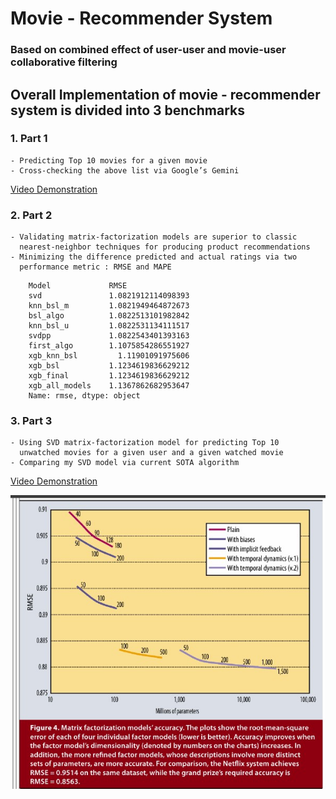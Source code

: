# Movie - Recommender System
### Based on combined effect of user-user and movie-user collaborative filtering

## Overall Implementation of movie - recommender system is divided into 3 benchmarks
### 1. Part 1 
    - Predicting Top 10 movies for a given movie 
    - Cross-checking the above list via Google’s Gemini 
[Video Demonstration](https://github.com/shoryasethia/Movie-Recommender-System/blob/main/Model/Movie-Recommender-Demo.mp4)
### 2. Part 2 
    - Validating matrix-factorization models are superior to classic 
      nearest-neighbor techniques for producing product recommendations
    - Minimizing the difference predicted and actual ratings via two 
      performance metric : RMSE and MAPE 


```
    Model             RMSE
    svd               1.0821912114098393
    knn_bsl_m         1.0821949464872673
    bsl_algo          1.0822513101982842
    knn_bsl_u         1.0822531134111517
    svdpp             1.0822543401393163
    first_algo        1.1075854286551927
    xgb_knn_bsl         1.11901091975606
    xgb_bsl           1.1234619836629212
    xgb_final         1.1234619836629212
    xgb_all_models    1.1367862682953647
    Name: rmse, dtype: object
```
### 3. Part 3
    - Using SVD matrix-factorization model for predicting Top 10 
      unwatched movies for a given user and a given watched movie
    - Comparing my SVD model via current SOTA algorithm
 [Video Demonstration](https://github.com/shoryasethia/Movie-Recommender-System/blob/main/Model/movie-recommender-for-user.mp4)

![Movie Recommendation SOTA Reference from Research Paper](https://github.com/shoryasethia/Movie-Recommender-System/blob/main/SOTA.jpg)
    
